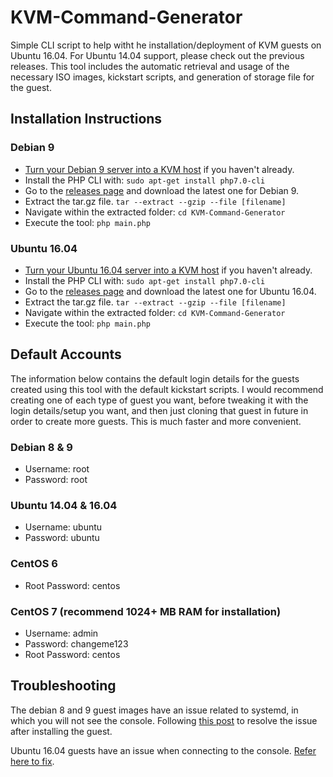 KVM-Command-Generator
=====================

Simple CLI script to help witht he installation/deployment of KVM guests on Ubuntu 16.04. For Ubuntu 14.04 support, please check out the previous releases. This tool includes the automatic retrieval and usage of the necessary ISO images, kickstart scripts, and generation of storage file for the guest.


## Installation Instructions

### Debian 9
* [Turn your Debian 9 server into a KVM host](http://blog.programster.org/set-up-debian-9-kvm-server) if you haven't already.
* Install the PHP CLI with: `sudo apt-get install php7.0-cli`
* Go to the [releases page](https://github.com/programster/KVM-Command-Generator/releases) and download the latest one for Debian 9.
* Extract the tar.gz file. `tar --extract --gzip --file [filename]`
* Navigate within the extracted folder: `cd KVM-Command-Generator`
* Execute the tool: `php main.php`

### Ubuntu 16.04
* [Turn your Ubuntu 16.04 server into a KVM host](http://blog.programster.org/set-up-ubuntu-16-04-KVM-server) if you haven't already.
* Install the PHP CLI with: `sudo apt-get install php7.0-cli`
* Go to the [releases page](https://github.com/programster/KVM-Command-Generator/releases) and download the latest one for Ubuntu 16.04.
* Extract the tar.gz file. `tar --extract --gzip --file [filename]`
* Navigate within the extracted folder: `cd KVM-Command-Generator`
* Execute the tool: `php main.php`



## Default Accounts
The information below contains the default login details for the guests created using this tool with the default kickstart scripts. I would recommend creating one of each type of guest you want, before tweaking it with the login details/setup you want, and then just cloning that guest in future in order to create more guests. This is much faster and more convenient.

### Debian 8 & 9
* Username: root
* Password: root

### Ubuntu 14.04 & 16.04
* Username: ubuntu
* Password: ubuntu

### CentOS 6
* Root Password: centos

### CentOS 7 (recommend 1024+ MB RAM for installation)
* Username: admin
* Password: changeme123
* Root Password: centos


## Troubleshooting
The debian 8 and 9 guest images have an issue related to systemd, in which you will not see the console. Following [this post](https://unix.stackexchange.com/questions/203768/debian-8-kvm-guest-loading-initial-ramdisk) to resolve the issue after installing the guest.

Ubuntu 16.04 guests have an issue when connecting to the console. [Refer here to fix](http://unix.stackexchange.com/questions/288344/accessing-console-of-ubuntu-16-04-kvm-guest).
